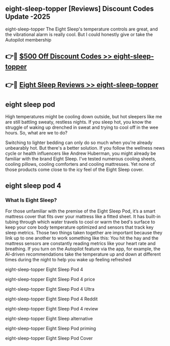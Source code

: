 ## eight-sleep-topper [Reviews​] Discount Codes Update -2025

eight-sleep-topper The Eight Sleep's temperature controls are great, and the vibrational alarm is really cool. But I could honestly give or take the Autopilot membership

## 👉🔴 [$500 Off Discount Codes >> eight-sleep-topper](http://download.freeplayer.one?title=eight-sleep-topper&ref=18-ES)

## 👉🔴 [Eight Sleep Reviews >> eight-sleep-topper](http://download.freeplayer.one?title=eight-sleep-topper&ref=18-ES)

## eight sleep pod

High temperatures might be cooling down outside, but hot sleepers like me are still battling sweaty, restless nights. If you sleep hot, you know the struggle of waking up drenched in sweat and trying to cool off in the wee hours. So, what are we to do?

Switching to lighter bedding can only do so much when you're already unbearably hot. But there's a better solution. If you follow the wellness news cycle or health influencers like Andrew Huberman, you might already be familiar with the brand Eight Sleep. I've tested numerous cooling sheets, cooling pillows, cooling comforters and cooling mattresses. Yet none of those products come close to the icy feel of the Eight Sleep cover.

## eight sleep pod 4

### What Is Eight Sleep?

For those unfamiliar with the premise of the Eight Sleep Pod, it’s a smart mattress cover that fits over your mattress like a fitted sheet. It has built-in tubing through which water travels to cool or warm the bed's surface to keep your core body temperature optimized and sensors that track key sleep metrics. Those two things taken together are important because they link up to one another to work something like this: You hit the hay and the mattress sensors are constantly reading metrics like your heart rate and breathing. If you turn on the Autopilot feature via the app, for example, the AI-driven recommendations take the temperature up and down at different times during the night to help you wake up feeling refreshed

eight-sleep-topper Eight Sleep Pod 4

eight-sleep-topper Eight Sleep Pod 4 price

eight-sleep-topper Eight Sleep Pod 4 Ultra

eight-sleep-topper Eight Sleep Pod 4 Reddit

eight-sleep-topper Eight Sleep Pod 4 review

eight-sleep-topper Eight Sleep alternative

eight-sleep-topper Eight Sleep Pod priming

eight-sleep-topper Eight Sleep Pod Cover
